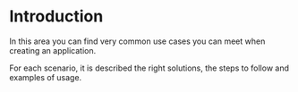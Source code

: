 # Introduction

In this area you can find very common use cases you can meet when creating an application.

For each scenario, it is described the right solutions, the steps to follow and examples of usage.

